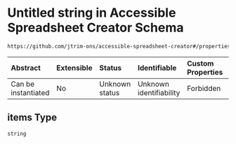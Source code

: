 # Untitled string in Accessible Spreadsheet Creator Schema

```txt
https://github.com/jtrim-ons/accessible-spreadsheet-creator#/properties/sheets/items/properties/sheetIntroText/items
```



| Abstract            | Extensible | Status         | Identifiable            | Custom Properties | Additional Properties | Access Restrictions | Defined In                                                               |
| :------------------ | :--------- | :------------- | :---------------------- | :---------------- | :-------------------- | :------------------ | :----------------------------------------------------------------------- |
| Can be instantiated | No         | Unknown status | Unknown identifiability | Forbidden         | Allowed               | none                | [ods-data.schema.json\*](../ods-data.schema.json "open original schema") |

## items Type

`string`
